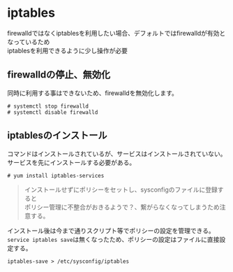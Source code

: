 # iptables
firewalldではなくiptablesを利用したい場合、デフォルトではfirewalldが有効となっているため  
iptablesを利用できるように少し操作が必要  

## firewalldの停止、無効化
同時に利用する事はできないため、firewalldを無効化します。  

```
# systemctl stop firewalld
# systemctl disable firewalld
```

## iptablesのインストール
コマンドはインストールされているが、サービスはインストールされていない。  
サービスを先にインストールする必要がある。  

```
# yum install iptables-services
```

> インストールせずにポリシーをセットし、sysconfigのファイルに登録すると  
> ポリシー管理に不整合がおきるようで？、繋がらなくなってしまうため注意する。

インストール後は今まで通りスクリプト等でポリシーの設定を管理できる。
`service iptables save`は無くなったため、ポリシーの設定はファイルに直接設定する。  

```
iptables-save > /etc/sysconfig/iptables
```
